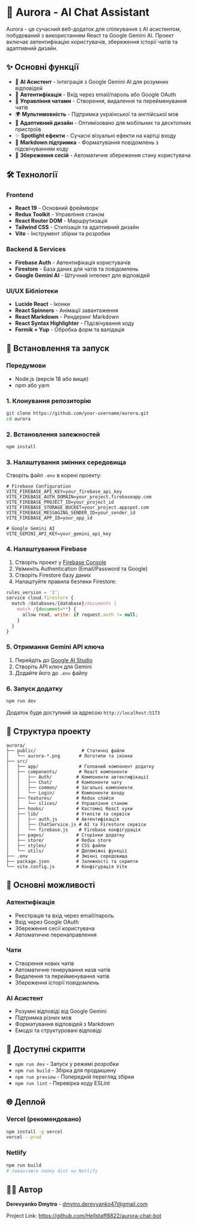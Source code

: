 # 🌟 Aurora - AI Chat Assistant

Aurora - це сучасний веб-додаток для спілкування з AI асистентом, побудований з використанням React та Google Gemini AI. Проект включає автентифікацію користувачів, збереження історії чатів та адаптивний дизайн.

## ✨ Основні функції

- 🤖 **AI Асистент** - Інтеграція з Google Gemini AI для розумних відповідей
- 🔐 **Автентифікація** - Вхід через email/пароль або Google OAuth
- 💬 **Управління чатами** - Створення, видалення та перейменування чатів
- 🌍 **Мультимовність** - Підтримка української та англійської мов
- 📱 **Адаптивний дизайн** - Оптимізовано для мобільних та десктопних пристроїв
- ✨ **Spotlight ефекти** - Сучасні візуальні ефекти на картці входу
- 📝 **Markdown підтримка** - Форматування повідомлень з підсвічуванням коду
- 💾 **Збереження сесій** - Автоматичне збереження стану користувача

## 🛠️ Технології

### Frontend
- **React 19** - Основний фреймворк
- **Redux Toolkit** - Управління станом
- **React Router DOM** - Маршрутизація
- **Tailwind CSS** - Стилізація та адаптивний дизайн
- **Vite** - Інструмент збірки та розробки

### Backend & Services
- **Firebase Auth** - Автентифікація користувачів
- **Firestore** - База даних для чатів та повідомлень
- **Google Gemini AI** - Штучний інтелект для відповідей

### UI/UX Бібліотеки
- **Lucide React** - Іконки
- **React Spinners** - Анімації завантаження
- **React Markdown** - Рендеринг Markdown
- **React Syntax Highlighter** - Підсвічування коду
- **Formik + Yup** - Обробка форм та валідація

## 🚀 Встановлення та запуск

### Передумови
- Node.js (версія 18 або вище)
- npm або yarn

### 1. Клонування репозиторію
```bash
git clone https://github.com/your-username/aurora.git
cd aurora
```

### 2. Встановлення залежностей
```bash
npm install
```

### 3. Налаштування змінних середовища
Створіть файл `.env` в корені проекту:

```env
# Firebase Configuration
VITE_FIREBASE_API_KEY=your_firebase_api_key
VITE_FIREBASE_AUTH_DOMAIN=your_project.firebaseapp.com
VITE_FIREBASE_PROJECT_ID=your_project_id
VITE_FIREBASE_STORAGE_BUCKET=your_project.appspot.com
VITE_FIREBASE_MESSAGING_SENDER_ID=your_sender_id
VITE_FIREBASE_APP_ID=your_app_id

# Google Gemini AI
VITE_GEMINI_API_KEY=your_gemini_api_key
```

### 4. Налаштування Firebase

1. Створіть проект у [Firebase Console](https://console.firebase.google.com)
2. Увімкніть Authentication (Email/Password та Google)
3. Створіть Firestore базу даних
4. Налаштуйте правила безпеки Firestore:

```javascript
rules_version = '2';
service cloud.firestore {
  match /databases/{database}/documents {
    match /{document=**} {
      allow read, write: if request.auth != null;
    }
  }
}
```

### 5. Отримання Gemini API ключа
1. Перейдіть до [Google AI Studio](https://aistudio.google.com)
2. Створіть API ключ для Gemini
3. Додайте його до `.env` файлу

### 6. Запуск додатку
```bash
npm run dev
```

Додаток буде доступний за адресою `http://localhost:5173`

## 📁 Структура проекту

```
aurora/
├── public/                 # Статичні файли
│   └── aurora-*.png       # Логотипи та іконки
├── src/
│   ├── app/               # Головний компонент додатку
│   ├── components/        # React компоненти
│   │   ├── Auth/         # Компоненти автентифікації
│   │   ├── Chat/         # Компоненти чату
│   │   ├── common/       # Загальні компоненти
│   │   └── Login/        # Компоненти входу
│   ├── features/         # Redux слайси
│   │   └── slices/       # Управління станом
│   ├── hooks/            # Кастомні React хуки
│   ├── lib/              # Утиліти та сервіси
│   │   ├── auth.js       # Автентифікація
│   │   ├── ChatService.js # AI та Firestore сервіси
│   │   └── firebase.js    # Firebase конфігурація
│   ├── pages/            # Сторінки додатку
│   ├── store/            # Redux store
│   ├── styles/           # CSS файли
│   └── utils/            # Допоміжні функції
├── .env                  # Змінні середовища
├── package.json          # Залежності та скрипти
└── vite.config.js        # Конфігурація Vite
```

## 🎯 Основні можливості

### Автентифікація
- Реєстрація та вхід через email/пароль
- Вхід через Google OAuth
- Збереження сесії користувача
- Автоматичне перенаправлення

### Чати
- Створення нових чатів
- Автоматичне генерування назв чатів
- Видалення та перейменування чатів
- Збереження історії повідомлень

### AI Асистент
- Розумні відповіді від Google Gemini
- Підтримка різних мов
- Форматування відповідей з Markdown
- Емодзі та структуровані відповіді

## 🔧 Доступні скрипти

- `npm run dev` - Запуск у режимі розробки
- `npm run build` - Збірка для продакшену
- `npm run preview` - Попередній перегляд збірки
- `npm run lint` - Перевірка коду ESLint

## 🌐 Деплой

### Vercel (рекомендовано)
```bash
npm install -g vercel
vercel --prod
```

### Netlify
```bash
npm run build
# Завантажте папку dist на Netlify
```

## 👨‍💻 Автор

**Derevyanko Dmytro** - dmytro.derevyanko47@gmail.com


Project Link: https://github.com/Hellstaff8822/aurora-chat-bot
